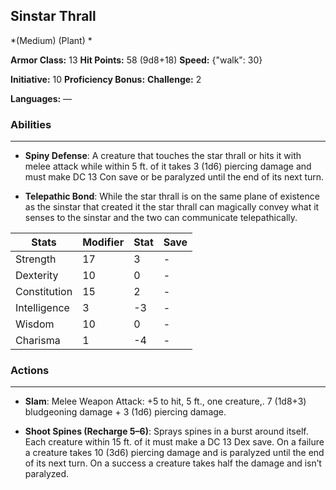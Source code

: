 ## Sinstar Thrall
*(Medium) (Plant) *

**Armor Class:** 13
**Hit Points:** 58 (9d8+18)
**Speed:** {"walk": 30}

**Initiative:** 10
**Proficiency Bonus:**
**Challenge:** 2

**Languages:** —

### Abilities
 --- 
- **Spiny Defense**: A creature that touches the star thrall or hits it with melee attack while within 5 ft. of it takes 3 (1d6) piercing damage and must make DC 13 Con save or be paralyzed until the end of its next turn.

- **Telepathic Bond**: While the star thrall is on the same plane of existence as the sinstar that created it the star thrall can magically convey what it senses to the sinstar and the two can communicate telepathically.



| Stats | Modifier | Stat | Save
| ---- | ---- | ---- | ---- |
| Strength | 17 | 3 | - |
| Dexterity | 10 | 0 | - |
| Constitution | 15 | 2 | - |
| Intelligence | 3 | -3 | - |
| Wisdom | 10 | 0 | - |
| Charisma | 1 | -4 | - |

### Actions
 --- 
- **Slam**: Melee Weapon Attack: +5 to hit, 5 ft., one creature,. 7 (1d8+3) bludgeoning damage + 3 (1d6) piercing damage.

- **Shoot Spines (Recharge 5–6)**: Sprays spines in a burst around itself. Each creature within 15 ft. of it must make a DC 13 Dex save. On a failure a creature takes 10 (3d6) piercing damage and is paralyzed until the end of its next turn. On a success a creature takes half the damage and isn’t paralyzed.

